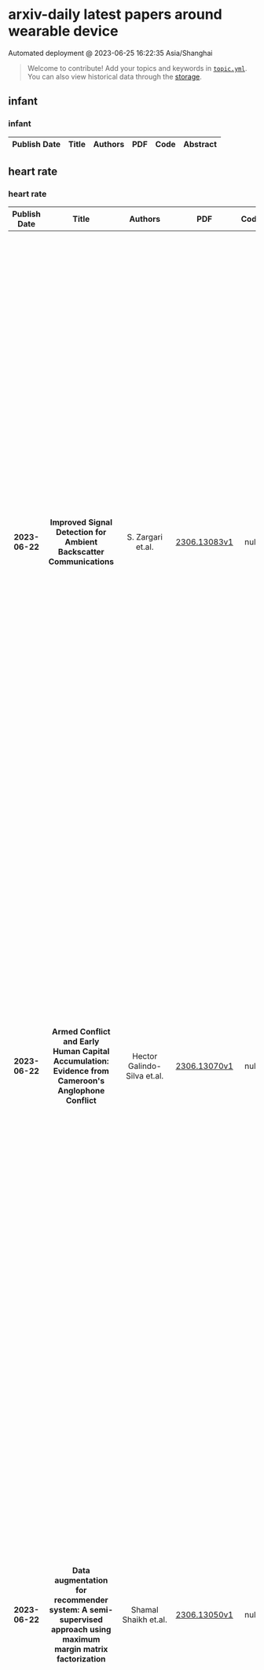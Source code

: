 # arxiv-daily latest papers around wearable device
Automated deployment @ 2023-06-25 16:22:35 Asia/Shanghai
> Welcome to contribute! Add your topics and keywords in [`topic.yml`]({repo_url}/blob/main/database/topic.yml).
> You can also view historical data through the [storage]({repo_url}/blob/main/database/storage).

## infant

### infant
|Publish Date|Title|Authors|PDF|Code|Abstract|
| :---: | :---: | :---: | :---: | :---: | :---: |

## heart rate

### heart rate
|Publish Date|Title|Authors|PDF|Code|Abstract|
| :---: | :---: | :---: | :---: | :---: | :---: |
|**2023-06-22**|**Improved Signal Detection for Ambient Backscatter Communications**|S. Zargari et.al.|[2306.13083v1](http://arxiv.org/abs/2306.13083v1)|null|In ambient backscatter communication (AmBC) systems, passive tags connect to a reader by reflecting an ambient radio frequency (RF) signal. However, the reader may not know the channel states and RF source parameters and can experience interference. The traditional energy detector (TED) appears to be an ideal solution. However, it performs poorly under these conditions. To address this, we propose two new detectors: (1) A joint correlation-energy detector (JCED) based on the first-order correlation of the received samples and (2) An improved energy detector (IED) based on the p-th norm of the received signal vector. We compare the performance of the IED and TED under generalized noise modeled using the McLeish distribution and derive a general analytical formula for the area under the receiver operating characteristic (ROC) curves. Based on our results, both detectors outperform TED. For example, the probability of detection with a false alarm rate of 1% for JCED and IED is 14% and 5% higher, respectively, compared to TED. These gains are even higher using the direct interference cancellation (DIC) technique, with increases of 16% and 7%, respectively. Overall, our proposed detectors offer better performance than the TED, making them useful tools for improving AmBC system performance.|
|**2023-06-22**|**Armed Conflict and Early Human Capital Accumulation: Evidence from Cameroon's Anglophone Conflict**|Hector Galindo-Silva et.al.|[2306.13070v1](http://arxiv.org/abs/2306.13070v1)|null|This paper examines the impact of the Anglophone Conflict in Cameroon on human capital accumulation. Using high-quality individual-level data on test scores and information on conflict-related violent events, a difference-in-differences design is employed to estimate the conflict's causal effects. The results show that an increase in violent events and conflict-related deaths causes a significant decline in test scores in reading and mathematics. The conflict also leads to higher rates of teacher absenteeism and reduced access to electricity in schools. These findings highlight the adverse consequences of conflict-related violence on human capital accumulation, particularly within the Anglophone subsystem. The study emphasizes the disproportionate burden faced by Anglophone pupils due to language-rooted tensions and segregated educational systems.|
|**2023-06-22**|**Data augmentation for recommender system: A semi-supervised approach using maximum margin matrix factorization**|Shamal Shaikh et.al.|[2306.13050v1](http://arxiv.org/abs/2306.13050v1)|null|Collaborative filtering (CF) has become a popular method for developing recommender systems (RS) where ratings of a user for new items is predicted based on her past preferences and available preference information of other users. Despite the popularity of CF-based methods, their performance is often greatly limited by the sparsity of observed entries. In this study, we explore the data augmentation and refinement aspects of Maximum Margin Matrix Factorization (MMMF), a widely accepted CF technique for the rating predictions, which have not been investigated before. We exploit the inherent characteristics of CF algorithms to assess the confidence level of individual ratings and propose a semi-supervised approach for rating augmentation based on self-training. We hypothesize that any CF algorithm's predictions with low confidence are due to some deficiency in the training data and hence, the performance of the algorithm can be improved by adopting a systematic data augmentation strategy. We iteratively use some of the ratings predicted with high confidence to augment the training data and remove low-confidence entries through a refinement process. By repeating this process, the system learns to improve prediction accuracy. Our method is experimentally evaluated on several state-of-the-art CF algorithms and leads to informative rating augmentation, improving the performance of the baseline approaches.|
|**2023-06-22**|**GT-TSCH: Game-Theoretic Distributed TSCH Scheduler for Low-Power IoT Networks**|Omid Tavallaie et.al.|[2306.13039v1](http://arxiv.org/abs/2306.13039v1)|null|Time-Slotted Channel Hopping (TSCH) is a synchronous medium access mode of the IEEE 802.15.4e standard designed for providing low-latency and highly-reliable end-to-end communication. TSCH constructs a communication schedule by combining frequency channel hopping with Time Division Multiple Access (TDMA). In recent years, IETF designed several standards to define general mechanisms for the implementation of TSCH. However, the problem of updating the TSCH schedule according to the changes of the wireless link quality and node's traffic load left unresolved. In this paper, we use non-cooperative game theory to propose GT-TSCH, a distributed TSCH scheduler designed for low-power IoT applications. By considering selfish behavior of nodes in packet forwarding, GT-TSCH updates the TSCH schedule in a distributed approach with low control overhead by monitoring the queue length, the place of the node in the Directed Acyclic Graph (DAG) topology, the quality of the wireless link, and the data packet generation rate. We prove the existence and uniqueness of Nash equilibrium in our game model and we find the optimal number of TSCH Tx timeslots to update the TSCH slotframe. To examine the performance of our contribution, we implement GT-TSCH on Zolertia Firefly IoT motes and the Contiki-NG Operating System (OS). The evaluation results reveal that GT-TSCH improves performance in terms of throughput and end-to-end delay compared to the state-of-the-art method.|
|**2023-06-22**|**Global existence of 2D electron MHD near a steady state**|Mimi Dai et.al.|[2306.13036v1](http://arxiv.org/abs/2306.13036v1)|null|We study the electron magnetohydrodynamics (MHD) in two dimensional geometry, which has a rich family of steady states. In an anisotropic resistivity context, we show global in time existence of small smooth solution near a shear type steady state. Convergence rate of the solution to the steady state is also obtained.|
|**2023-06-22**|**Toward Automated Detection of Microbleeds with Anatomical Scale Localization: A Complete Clinical Diagnosis Support Using Deep Learning**|Jun-Ho Kim et.al.|[2306.13020v1](http://arxiv.org/abs/2306.13020v1)|null|Cerebral Microbleeds (CMBs) are chronic deposits of small blood products in the brain tissues, which have explicit relation to various cerebrovascular diseases depending on their anatomical location, including cognitive decline, intracerebral hemorrhage, and cerebral infarction. However, manual detection of CMBs is a time-consuming and error-prone process because of their sparse and tiny structural properties. The detection of CMBs is commonly affected by the presence of many CMB mimics that cause a high false-positive rate (FPR), such as calcification and pial vessels. This paper proposes a novel 3D deep learning framework that does not only detect CMBs but also inform their anatomical location in the brain (i.e., lobar, deep, and infratentorial regions). For the CMB detection task, we propose a single end-to-end model by leveraging the U-Net as a backbone with Region Proposal Network (RPN). To significantly reduce the FPs within the same single model, we develop a new scheme, containing Feature Fusion Module (FFM) that detects small candidates utilizing contextual information and Hard Sample Prototype Learning (HSPL) that mines CMB mimics and generates additional loss term called concentration loss using Convolutional Prototype Learning (CPL). The anatomical localization task does not only tell to which region the CMBs belong but also eliminate some FPs from the detection task by utilizing anatomical information. The results show that the proposed RPN that utilizes the FFM and HSPL outperforms the vanilla RPN and achieves a sensitivity of 94.66% vs. 93.33% and an average number of false positives per subject (FPavg) of 0.86 vs. 14.73. Also, the anatomical localization task further improves the detection performance by reducing the FPavg to 0.56 while maintaining the sensitivity of 94.66%.|
|**2023-06-22**|**Generation of heralded optical `Schroedinger cat' states by photon-addition**|Yi-Ru Chen et.al.|[2306.13011v1](http://arxiv.org/abs/2306.13011v1)|null|Optical "Schr\"odinger cat" states, the non-classical superposition of two quasi-classical coherent states, serve as a basis for gedanken experiments testing quantum physics on mesoscopic scales and are increasingly recognized as a resource for quantum information processing. Here, we report the first experimental realization of optical "Schr\"odinger cats" by adding a photon to a squeezed vacuum state, so far only photon-subtraction protocols have been realized. Photon-addition gives us the advantage of using heralded signal photons as experimental triggers, and we can generate "Schr\"odinger cats" at rates exceeding $8.5 \times 10^4$ counts per second; at least one order of magnitude higher than all previously reported realizations. Wigner distributions with pronounced negative parts are demonstrated at down to -8.89 dB squeezing, even when the initial squeezed vacuum input state has low purity. Benchmarking against such a degraded squeezed input state we report a maximum fidelity of more than 80% with a maximum cat amplitude of $|\alpha| \approx 1.66$. Our experiment uses photon-addition from pairs, one of those photons is used for monitoring, giving us enhanced control; moreover the pair production rates are high and should allow for repeated application of photon-addition via repeat-stages.|
|**2023-06-22**|**Minimalist and High-Quality Panoramic Imaging with PSF-aware Transformers**|Qi Jiang et.al.|[2306.12992v1](http://arxiv.org/abs/2306.12992v1)|[link](https://github.com/zju-jiangqi/pcie-part)|High-quality panoramic images with a Field of View (FoV) of 360-degree are essential for contemporary panoramic computer vision tasks. However, conventional imaging systems come with sophisticated lens designs and heavy optical components. This disqualifies their usage in many mobile and wearable applications where thin and portable, minimalist imaging systems are desired. In this paper, we propose a Panoramic Computational Imaging Engine (PCIE) to address minimalist and high-quality panoramic imaging. With less than three spherical lenses, a Minimalist Panoramic Imaging Prototype (MPIP) is constructed based on the design of the Panoramic Annular Lens (PAL), but with low-quality imaging results due to aberrations and small image plane size. We propose two pipelines, i.e. Aberration Correction (AC) and Super-Resolution and Aberration Correction (SR&AC), to solve the image quality problems of MPIP, with imaging sensors of small and large pixel size, respectively. To provide a universal network for the two pipelines, we leverage the information from the Point Spread Function (PSF) of the optical system and design a PSF-aware Aberration-image Recovery Transformer (PART), in which the self-attention calculation and feature extraction are guided via PSF-aware mechanisms. We train PART on synthetic image pairs from simulation and put forward the PALHQ dataset to fill the gap of real-world high-quality PAL images for low-level vision. A comprehensive variety of experiments on synthetic and real-world benchmarks demonstrates the impressive imaging results of PCIE and the effectiveness of plug-and-play PSF-aware mechanisms. We further deliver heuristic experimental findings for minimalist and high-quality panoramic imaging. Our dataset and code will be available at https://github.com/zju-jiangqi/PCIE-PART.|
|**2023-06-22**|**Slowly Rotating Accretion Flow Around SMBH in Elliptical Galaxy: Case With Outflow**|Razieh Ranjbar et.al.|[2306.12990v1](http://arxiv.org/abs/2306.12990v1)|null|Observational evidence and many numerical simulations show the existence of wind (i.e., uncollimated outflow) in accretion systems of the elliptical galaxy center. One of the primary aims of this study is to investigate the solutions of slowly rotating accretion flows around the supermassive black hole with outflow. This paper presents two distinct physical regions: supersonic and subsonic, that extend from the outer boundary to the black hole. In our numerical solution, the outer boundary is chosen beyond the Bondi radius. Due to strong gravity, we ignore outflow (i.e., $s = 0$) in the inner region (within $\sim 10 r_s$). The radial velocity of the flow at the outer region is significantly increased due to the presence of the outflow. Compared to previous works, the one accretion mode - namely, slowly rotating case, which corresponds to low accretion rates that have general wind output is carefully described, and the effect of galaxy potential and the feedback effects by the wind in this mode are taken into account. Since the power-law form of the mass accretion rate is mathematically compatible with our equations, we consider a radius-dependent mass accretion rate ($\dot{M}_{in} \propto r^s$), where $s$ is a free parameter and shows the intensity of outflow. There is an unknown mechanism for removing the mass, angular momentum, and energy by outflows in this study. The effects of the outflow appear well on the outer edge of the flow.|
|**2023-06-22**|**Rate-Splitting Multiple Access for 6G Networks: Ten Promising Scenarios and Applications**|Jeonghun Park et.al.|[2306.12978v1](http://arxiv.org/abs/2306.12978v1)|null|In the upcoming 6G era, multiple access (MA) will play an essential role in achieving high throughput performances required in a wide range of wireless applications. Since MA and interference management are closely related issues, the conventional MA techniques are limited in that they cannot provide near-optimal performance in universal interference regimes. Recently, rate-splitting multiple access (RSMA) has been gaining much attention. RSMA splits an individual message into two parts: a common part, decodable by every user, and a private part, decodable only by the intended user. Each user first decodes the common message and then decodes its private message by applying successive interference cancellation (SIC). By doing so, RSMA not only embraces the existing MA techniques as special cases but also provides significant performance gains by efficiently mitigating inter-user interference in a broad range of interference regimes. In this article, we first present the theoretical foundation of RSMA. Subsequently, we put forth four key benefits of RSMA: spectral efficiency, robustness, scalability, and flexibility. Upon this, we describe how RSMA can enable ten promising scenarios and applications along with future research directions to pave the way for 6G.|
|**2023-06-22**|**Sum-Rate Maximization of RSMA-based Aerial Communications with Energy Harvesting: A Reinforcement Learning Approach**|Jaehyup Seong et.al.|[2306.12977v1](http://arxiv.org/abs/2306.12977v1)|null|In this letter, we investigate a joint power and beamforming design problem for rate-splitting multiple access (RSMA)-based aerial communications with energy harvesting, where a self-sustainable aerial base station serves multiple users by utilizing the harvested energy. Considering maximizing the sum-rate from the long-term perspective, we utilize a deep reinforcement learning (DRL) approach, namely the soft actor-critic algorithm, to restrict the maximum transmission power at each time based on the stochastic property of the channel environment, harvested energy, and battery power information. Moreover, for designing precoders and power allocation among all the private/common streams of the RSMA, we employ sequential least squares programming (SLSQP) using the Han-Powell quasi-Newton method to maximize the sum-rate for the given transmission power via DRL. Numerical results show the superiority of the proposed scheme over several baseline methods in terms of the average sum-rate performance.|
|**2023-06-22**|**Whitham modulation theory for the Zakharov-Kuznetsov equation and transverse instability of its periodic traveling wave solutions**|Gino Biondini et.al.|[2306.12966v1](http://arxiv.org/abs/2306.12966v1)|null|We derive the Whitham modulation equations for the Zakharov-Kuznetsov equation via a multiple scales expansion and averaging two conservation laws over one oscillation period of its periodic traveling wave solutions. We then use the Whitham modulation equations to study the transverse stability of the periodic traveling wave solutions. We find that all such solutions are linearly unstable, and we obtain an explicit expression for the growth rate of the most unstable wave numbers. We validate these predictions by linearizing the equation around its periodic solutions and solving the resulting eigenvalue problem numerically. Finally, we calculate the growth rate of the solitary waves analytically. The predictions of Whitham modulation theory are in excellent agreement with both of these approaches.|
|**2023-06-22**|**Star cluster formation and feedback in different environments of a Milky Way-like galaxy**|Ahmad A. Ali et.al.|[2306.12945v1](http://arxiv.org/abs/2306.12945v1)|null|It remains unclear how galactic environment affects star formation and stellar cluster properties. This is difficult to address in Milky Way-mass galaxy simulations because of limited resolution and less accurate feedback compared to cloud-scale models. We carry out zoom-in simulations to re-simulate 100-300 pc regions of a Milky Way-like galaxy using smoothed particle hydrodynamics, including finer resolution (0.4 Msun per particle), cluster-sink particles, ray-traced photoionization from O stars, H$_2$/CO chemistry, and ISM heating/cooling. We select $10^6$ Msun cloud complexes from a galactic bar, inner spiral arm, outer arm, and inter-arm region (in order of galactocentric radius), retaining the original galactic potentials. The surface densities of star formation rate and neutral gas follow $\Sigma_{SFR} \propto \Sigma_{gas}^{1.3}$, with the bar lying higher up the relation than the other regions. However, the inter-arm region forms stars 2-3x less efficiently than the arm models at the same $\Sigma_{gas}$. The bar produces the most massive cluster, the inner arm the second, and the inter-arm the third. Almost all clusters in the bar and inner arm are small (radii < 5 pc), while 30-50 per cent of clusters in the outer arm and inter-arm have larger radii more like associations. Bar and inner arm clusters rotate at least twice as fast, on average, than clusters in the outer arm and inter-arm regions. The degree of spatial clustering also decreases from bar to inter-arm. Our results indicate that young massive clusters, potentially progenitors of globular clusters, may preferentially form near the bar/inner arm compared to outer arm/inter-arm regions.|
|**2023-06-22**|**The source of electrons at comet 67P**|P. Stephenson et.al.|[2306.12942v1](http://arxiv.org/abs/2306.12942v1)|null|We examine the origin of electrons in a weakly outgassing comet, using Rosetta mission data and a 3D collisional model of electrons at a comet. We have calculated a new dataset of electron-impact ionization (EII) frequency throughout the Rosetta escort phase, with measurements of the Rosetta Plasma Consortium's Ion and Electron Sensor (RPC/IES). The EII frequency is evaluated in 15-minute intervals and compared to other Rosetta datasets.   Electron-impact ionization is the dominant source of electrons at 67P away from perihelion and is highly variable (by up to three orders of magnitude). Around perihelion, EII is much less variable and less efficient than photoionization at Rosetta. Several drivers of the EII frequency are identified, including magnetic field strength and the outgassing rate. Energetic electrons are correlated to the Rosetta-upstream solar wind potential difference, confirming that the ionizing electrons are solar wind electrons accelerated by an ambipolar field.   The collisional test particle model incorporates a spherically symmetric, pure water coma and all the relevant electron-neutral collision processes. Electric and magnetic fields are stationary model inputs, and are computed using a fully-kinetic, collisionless Particle-in-Cell simulation. Collisional electrons are modelled at outgassing rates of $Q=10^{26}$ s$^{-1}$ and $Q=1.5\times10^{27}$ s$^{-1}$. Secondary electrons are the dominant population within a weakly outgassing comet. These are produced by collisions of solar wind electrons with the neutral coma.   The implications of large ion flow speed estimates at Rosetta, away from perihelion, are discussed in relation to multi-instrument studies and the new results of the EII frequency obtained in the present study.|
|**2023-06-22**|**Implicit spoken language diarization**|Jagabandhu Mishra et.al.|[2306.12913v1](http://arxiv.org/abs/2306.12913v1)|null|Spoken language diarization (LD) and related tasks are mostly explored using the phonotactic approach. Phonotactic approaches mostly use explicit way of language modeling, hence requiring intermediate phoneme modeling and transcribed data. Alternatively, the ability of deep learning approaches to model temporal dynamics may help for the implicit modeling of language information through deep embedding vectors. Hence this work initially explores the available speaker diarization frameworks that capture speaker information implicitly to perform LD tasks. The performance of the LD system on synthetic code-switch data using the end-to-end x-vector approach is 6.78% and 7.06%, and for practical data is 22.50% and 60.38%, in terms of diarization error rate and Jaccard error rate (JER), respectively. The performance degradation is due to the data imbalance and resolved to some extent by using pre-trained wave2vec embeddings that provide a relative improvement of 30.74% in terms of JER.|
|**2023-06-22**|**The limit of macroscopic homogeneous ice nucleation at the nanoscale**|John A. Hayton et.al.|[2306.12903v1](http://arxiv.org/abs/2306.12903v1)|null|Nucleation in small volumes of water has garnered renewed interest due to the relevance of pore condensation and freezing under conditions of low partial pressures of water, such as in the upper troposphere. Molecular simulations can in principle provide insight on this process at the molecular scale that is challenging to achieve experimentally. However, there are discrepancies in the literature as to whether the rate in confined systems is enhanced or suppressed relative to bulk water at the same temperature and pressure. In this study, we investigate the extent to which the size of the critical nucleus and the rate at which it grows in thin films of water are affected by the thickness of the film. Our results suggest that nucleation remains bulk-like in films that are barely large enough accommodate a critical nucleus. This conclusion seems robust to the presence of physical confining boundaries. We also discuss the difficulties in unambiguously determining homogeneous nucleation rates in nanoscale systems, owing to the challenges in defining the volume. Our results suggest any impact on a film's thickness on the rate is largely inconsequential for present day experiments.|
|**2023-06-22**|**Collective modes of a collisional anisotropic quark-gluon plasma**|Ruizhe Zhao et.al.|[2306.12851v1](http://arxiv.org/abs/2306.12851v1)|null|In this paper we consider the collective modes of a momentum-space anisotropic quark-gluon plasma taking into account the effect of collisions between the plasma constituents. Our analysis is carried out using a collisional kernel of Bhatnagar-Gross-Krook form and extends prior analyses in the literature by considering all possible angles of propagation of the gluonic modes relative to the momentum-anisotropy axis. We extract both the stable and unstable modes as a function of the collision rate and confirm prior findings that gluonic unstable modes can be eliminated from the spectrum if the collision rate is sufficiently large. In addition, we discuss the conditions necessary for the existence of unstable modes and present evidence that unstable mode growth rates are maximal for modes with momentum along the anisotropy direction. Finally, we demonstrate that when there is a finite collisional rate, gluonic unstable modes are absent from the spectrum at both small and large momentum anisotropy. These results pave the way for understanding the impact of collisions on a variety of non-equilibrium quark-gluon plasma observables.|
|**2023-06-22**|**Detailed study of the astrophysical direct capture reaction $^{6}{\rm Li}(p, γ)^{7}{\rm Be}$ in a potential model approach**|E. M. Tursunov et.al.|[2306.12838v1](http://arxiv.org/abs/2306.12838v1)|null|The astrophysical $S$ factor and reaction rates of the direct capture process $^{6}$Li(p,$\gamma)^{7}$Be are estimated within a two-body single-channel potential model approach. Central potentials of the Gaussian-form in the $^2P_{3/2}$ and $^2P_{1/2}$ waves are adjusted to reproduce the binding energies and the empirical values of the asymptotic normalization coefficients (ANC) for the $^7$Be(3/2$^-$) ground and $^7$Be(1/2$^-$) excited bound states, respectively. The parameters of the potential in the most important $^2S_{1/2}$ scattering channel were fitted to reproduce the empirical phase shifts from the literature and the low-energy astrophysical $S$ factor of the LUNA collaboration. The obtained results for the astrophysical $S$ factor and the reaction rates are in a very good agreement with available experimental data sets. The numerical estimates reproduce not only the absolute values, but also the energy and temperature dependence of the $S$ factor and reaction rates of the LUNA collaboration, respectively. The estimated $^{7}{\rm Li/H}$ primordial abundance ratio $(4.67\pm 0.04 )\times 10^{-10}$ is well consistent with recent BBN result of $(4.72\pm 0.72) \times 10^{-10}$ after the Planck observation.|
|**2023-06-22**|**MultiTASC: A Multi-Tenancy-Aware Scheduler for Cascaded DNN Inference at the Consumer Edge**|Sokratis Nikolaidis et.al.|[2306.12830v1](http://arxiv.org/abs/2306.12830v1)|null|Cascade systems comprise a two-model sequence, with a lightweight model processing all samples and a heavier, higher-accuracy model conditionally refining harder samples to improve accuracy. By placing the light model on the device side and the heavy model on a server, model cascades constitute a widely used distributed inference approach. With the rapid expansion of intelligent indoor environments, such as smart homes, the new setting of Multi-Device Cascade is emerging where multiple and diverse devices are to simultaneously use a shared heavy model on the same server, typically located within or close to the consumer environment. This work presents MultiTASC, a multi-tenancy-aware scheduler that adaptively controls the forwarding decision functions of the devices in order to maximize the system throughput, while sustaining high accuracy and low latency. By explicitly considering device heterogeneity, our scheduler improves the latency service-level objective (SLO) satisfaction rate by 20-25 percentage points (pp) over state-of-the-art cascade methods in highly heterogeneous setups, while serving over 40 devices, showcasing its scalability.|
|**2023-06-22**|**Global dynamics of a predator-prey model with alarm-taxis**|Songzhi Li et.al.|[2306.12828v1](http://arxiv.org/abs/2306.12828v1)|null|This paper concerns with the global dynamics of classical solutions to an important alarm-taxis ecosystem, which demonstrates the behaviors of prey that attract secondary predator when threatened by primary predator. And the secondary predator pursues the signal generated by the interaction of the prey and primary predator. However, it seems that the necessary gradient estimates for global existence cannot be obtained in critical case due to strong coupled structure. Thereby, we develop a new approach to estimate the gradient of prey and primary predator which takes advantage of slightly higher damping power. Then the boundedness of classical solutions in two dimension with Neumann boundary conditions can be established by energy estimates and semigroup theory. Moreover, by constructing Lyapunov functional, it is proved that the coexistence homogeneous steady states is asymptotically stability and the convergence rate is exponential under certain assumptions on the system coefficients.|
|**2023-06-22**|**Harnessing the Potential of Optical Communications for the Metaverse**|Baha Eddine Youcef Belmekki et.al.|[2306.12822v1](http://arxiv.org/abs/2306.12822v1)|null|The Metaverse is a digital world that offers an immersive virtual experience. However, the Metaverse applications are bandwidth-hungry and delay-sensitive that require ultrahigh data rates, ultra-low latency, and hyper-intensive computation. To cater for these requirements, optical communication arises as a key pillar in bringing this paradigm into reality. We highlight in this paper the potential of optical communications in the Metaverse. First, we set forth Metaverse requirements in terms of capacity and latency; then, we introduce ultra-high data rates requirements for various Metaverse experiences. Then, we put forward the potential of optical communications to achieve these data rate requirements in backbone, backhaul, fronthaul, and access segments. Both optical fiber and optical wireless communication (OWC) technologies, as well as their current and future expected data rates, are detailed. In addition, we propose a comprehensive set of configurations, connectivity, and equipment necessary for an immersive Metaverse experience. Finally, we identify a set of key enablers and research directions such as analog neuromorphic optical computing, optical intelligent reflective surfaces (IRS), hollow core fiber (HCF), and terahertz (THz).|
|**2023-06-22**|**Searching for supermassive charged gravitinos in underground experiments**|Krzysztof A. Meissner et.al.|[2306.12797v1](http://arxiv.org/abs/2306.12797v1)|null|We examine possible experimental signatures that may be exploited to search for stable supermassive particles with electric charges of $O(1)$ in future underground experiments, and the upcoming JUNO experiment in particular. The telltale signal would be a correlated sequence of three or more nuclear recoils along a straight line, corresponding to the motion of a non-relativistic ($\beta <10^{-2}$) particle that could enter the detector from any direction. We provide some preliminary estimates for the expected event rates.|
|**2023-06-22**|**DiffWA: Diffusion Models for Watermark Attack**|Xinyu Li et.al.|[2306.12790v1](http://arxiv.org/abs/2306.12790v1)|null|With the rapid development of deep neural networks(DNNs), many robust blind watermarking algorithms and frameworks have been proposed and achieved good results. At present, the watermark attack algorithm can not compete with the watermark addition algorithm. And many watermark attack algorithms only care about interfering with the normal extraction of the watermark, and the watermark attack will cause great visual loss to the image. To this end, we propose DiffWA, a conditional diffusion model with distance guidance for watermark attack, which can restore the image while removing the embedded watermark. The core of our method is training an image-to-image conditional diffusion model on unwatermarked images and guiding the conditional model using a distance guidance when sampling so that the model will generate unwatermarked images which is similar to original images. We conducted experiments on CIFAR-10 using our proposed models. The results shows that the model can remove the watermark with good effect and make the bit error rate of watermark extraction higher than 0.4. At the same time, the attacked image will maintain good visual effect with PSNR more than 31 and SSIM more than 0.97 compared with the original image.|
|**2023-06-22**|**Similar levels of deuteration in the pre-stellar core L1544 and the protostellar core HH211**|K. Giers et.al.|[2306.12775v1](http://arxiv.org/abs/2306.12775v1)|null|In the centre of pre-stellar cores, deuterium fractionation is enhanced due to the low temperatures and high densities. Therefore, the chemistry of deuterated molecules can be used to study the earliest stages of star formation. We analyse the deuterium fractionation of simple molecules, comparing the level of deuteration in the envelopes of the pre-stellar core L1544 in Taurus and the protostellar core HH211 in Perseus. We used single-dish observations of CCH, HCN, HNC, HCO$^+$, and their $^{13}$C-, $^{18}$O- and D-bearing isotopologues, detected with the Onsala 20m telescope. We derived the column densities and the deuterium fractions of the molecules. Additionally, we used radiative transfer simulations and results from chemical modelling to reproduce the observed molecular lines. We used new collisional rate coefficients for HNC, HN$^{13}$C, DNC, and DCN that consider the hyperfine structure of these molecules. We find high levels of deuteration for CCH (10%) in both sources, consistent with other carbon chains, and moderate levels for HCN (5-7%) and HNC (8%). The deuterium fraction of HCO$^+$ is enhanced towards HH211, most likely caused by isotope-selective photodissociation of C$^{18}$O. Similar levels of deuteration show that the process is likely equally efficient towards both cores, suggesting that the protostellar envelope still retains the chemical composition of the original pre-stellar core. The fact that the two cores are embedded in different molecular clouds also suggests that environmental conditions do not have a significant effect on the deuteration within dense cores. Radiative transfer modelling shows that it is necessary to include the outer layers of the cores to consider the effects of extended structures. Besides HCO$^+$ observations, HCN observations towards L1544 also require the presence of an outer diffuse layer where the molecules are relatively abundant.|
|**2023-06-22**|**On the rate of convergence of Yosida approximation for rhe nonlocal Cahn-Hilliard equation**|Piotr Gwiazda et.al.|[2306.12772v1](http://arxiv.org/abs/2306.12772v1)|null|It is well-known that one can construct solutions to the nonlocal Cahn-Hilliard equation with singular potentials via Yosida approximation with parameter $\lambda \to 0$. The usual method is based on compactness arguments and does not provide any rate of convergence. Here, we fill the gap and we obtain an explicit convergence rate $\sqrt{\lambda}$. The proof is based on the theory of maximal monotone operators and an observation that the nonlocal operator is of Hilbert-Schmidt type. Our estimate can provide convergence result for the Galerkin methods where the parameter $\lambda$ could be linked to the discretization parameters, yielding appropriate error estimates.|
|**2023-06-22**|**Restoration of the JPEG Maximum Lossy Compressed Face Images with Hourglass Block based on Early Stopping Discriminator**|Jongwook Si et.al.|[2306.12757v1](http://arxiv.org/abs/2306.12757v1)|null|When a JPEG image is compressed using the loss compression method with a high compression rate, a blocking phenomenon can occur in the image, making it necessary to restore the image to its original quality. In particular, restoring compressed images that are unrecognizable presents an innovative challenge. Therefore, this paper aims to address the restoration of JPEG images that have suffered significant loss due to maximum compression using a GAN-based net-work method. The generator in this network is based on the U-Net architecture and features a newly presented hourglass structure that can preserve the charac-teristics of deep layers. Additionally, the network incorporates two loss functions, LF Loss and HF Loss, to generate natural and high-performance images. HF Loss uses a pretrained VGG-16 network and is configured using a specific layer that best represents features, which can enhance performance for the high-frequency region. LF Loss, on the other hand, is used to handle the low-frequency region. These two loss functions facilitate the generation of images by the generator that can deceive the discriminator while accurately generating both high and low-frequency regions. The results show that the blocking phe-nomenon in lost compressed images was removed, and recognizable identities were generated. This study represents a significant improvement over previous research in terms of image restoration performance.|
|**2023-06-22**|**ViCTORIA project: MeerKAT HI observations of the ram pressure stripped galaxy NGC 4523**|A. Boselli et.al.|[2306.12751v1](http://arxiv.org/abs/2306.12751v1)|null|We present the first results of a 21 cm HI line pilot observation carried out with MeerKAT in preparation for the ViCTORIA project, an untargeted survey of the Virgo galaxy cluster. The extraordinary quality of the data in terms of sensitivity and angular resolution (rms~0.65 mJy beam^-1 at ~27"x39" and 11 km/s resolution) allowed us to detect an extended (~10 kpc projected length) low column density (N(HI) < 2.5x10^20 cm^-2) HI gas tail associated with the dwarf irregular galaxy NGC4523 at the northern edge of the cluster. The morphology of the tail and of the stellar disc suggest that the galaxy is suffering a hydrodynamic interaction with the surrounding hot intracluster medium (ICM; ram pressure stripping). The orientation of the trailing tail, the gradient in the HI gas column density at the interface between the cold ISM and the hot ICM, the velocity of the galaxy with respect to that of the cluster, and its position indicate that NGC4523 is infalling for the first time into Virgo from the NNW background of the cluster. Using a grid of hydrodynamic simulations we derive the impact parameters with the surrounding ICM, and estimate that the galaxy will be at pericentre (D~500-600 kpc) in ~1 Gyr, where ram pressure stripping will be able to remove most, if not all, of its gas. The galaxy is located on the star formation main sequence when its star formation rate is derived using Halpha images obtained during the VESTIGE survey, suggesting that NGC4523 is only at the beginning of its interaction with the surrounding environment. A few HII regions are detected in the Halpha images within the HI gas tail outside the stellar disc. Their ages, derived by comparing their Halpha, FUV, NUV, and optical colours with the predictions of SED fitting models, are <30 Myr, and suggest that these HII regions have formed within the stripped gas.|
|**2023-06-22**|**Don't be so Monotone: Relaxing Stochastic Line Search in Over-Parameterized Models**|Leonardo Galli et.al.|[2306.12747v1](http://arxiv.org/abs/2306.12747v1)|[link](https://github.com/leonardogalli91/ponos)|Recent works have shown that line search methods can speed up Stochastic Gradient Descent (SGD) and Adam in modern over-parameterized settings. However, existing line searches may take steps that are smaller than necessary since they require a monotone decrease of the (mini-)batch objective function. We explore nonmonotone line search methods to relax this condition and possibly accept larger step sizes. Despite the lack of a monotonic decrease, we prove the same fast rates of convergence as in the monotone case. Our experiments show that nonmonotone methods improve the speed of convergence and generalization properties of SGD/Adam even beyond the previous monotone line searches. We propose a POlyak NOnmonotone Stochastic (PoNoS) method, obtained by combining a nonmonotone line search with a Polyak initial step size. Furthermore, we develop a new resetting technique that in the majority of the iterations reduces the amount of backtracks to zero while still maintaining a large initial step size. To the best of our knowledge, a first runtime comparison shows that the epoch-wise advantage of line-search-based methods gets reflected in the overall computational time.|
|**2023-06-22**|**Rotation Group Synchronization via Quotient Manifold**|Linglingzhi Zhu et.al.|[2306.12730v1](http://arxiv.org/abs/2306.12730v1)|null|Rotation group $\mathcal{SO}(d)$ synchronization is an important inverse problem and has attracted intense attention from numerous application fields such as graph realization, computer vision, and robotics. In this paper, we focus on the least-squares estimator of rotation group synchronization with general additive noise models, which is a nonconvex optimization problem with manifold constraints. Unlike the phase/orthogonal group synchronization, there are limited provable approaches for solving rotation group synchronization. First, we derive improved estimation results of the least-squares/spectral estimator, illustrating the tightness and validating the existing relaxation methods of solving rotation group synchronization through the optimum of relaxed orthogonal group version under near-optimal noise level for exact recovery. Moreover, departing from the standard approach of utilizing the geometry of the ambient Euclidean space, we adopt an intrinsic Riemannian approach to study orthogonal/rotation group synchronization. Benefiting from a quotient geometric view, we prove the positive definite condition of quotient Riemannian Hessian around the optimum of orthogonal group synchronization problem, and consequently the Riemannian local error bound property is established to analyze the convergence rate properties of various Riemannian algorithms. As a simple and feasible method, the sequential convergence guarantee of the (quotient) Riemannian gradient method for solving orthogonal/rotation group synchronization problem is studied, and we derive its global linear convergence rate to the optimum with the spectral initialization. All results are deterministic without any probabilistic model.|
|**2023-06-22**|**Analysis of divergence-preserving unfitted finite element methods for the mixed Poisson problem**|Christoph Lehrenfeld et.al.|[2306.12722v1](http://arxiv.org/abs/2306.12722v1)|null|In this paper we present a new H(div)-conforming unfitted finite element method for the mixed Poisson problem which is robust in the cut configuration and preserves conservation properties of body-fitted finite element methods. The key is to formulate the divergence-constraint on the active mesh, instead of the physical domain, in order to obtain robustness with respect to cut configurations without the need for a stabilization that pollutes the mass balance. This change in the formulation results in a slight inconsistency, but does not affect the accuracy of the flux variable. By applying post-processings for the scalar variable, in virtue of classical local post-processings in body-fitted methods, we retain optimal convergence rates for both variables and even the superconvergence after post-processing of the scalar variable. We present the method and perform a rigorous a-priori error analysis of the method and discuss several variants and extensions. Numerical experiments confirm the theoretical results.|
